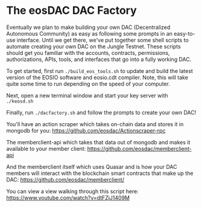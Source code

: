 # The eosDAC DAC Factory

Eventually we plan to make building your own DAC (Decentralized Autonomous Community) as easy as following some prompts in an easy-to-use interface. Until we get there, we've put together some shell scripts to automate creating your own DAC on the Jungle Testnet. These scripts should get you familiar with the accounts, contracts, permissions, authorizations, APIs, tools, and interfaces that go into a fully working DAC.

To get started, first run `./build_eos_tools.sh` to update and build the latest version of the EOSIO software and eosio.cdt compiler. Note, this will take quite some time to run depending on the speed of your computer.

Next, open a new terminal window and start your key server with `./keosd.sh`

Finally, run `./dacfactory.sh` and follow the prompts to create your own DAC!

You'll have an action scraper which takes on-chain data and stores it in mongodb for you: https://github.com/eosdac/Actionscraper-rpc

The memberclient-api which takes that data out of mongodb and makes it available to your member client: https://github.com/eosdac/memberclient-api

And the memberclient itself which uses Quasar and is how your DAC members will interact with the blockchain smart contracts that make up the DAC: https://github.com/eosdac/memberclient/

You can view a view walking through this script here: https://www.youtube.com/watch?v=dtFZjJ1409M
